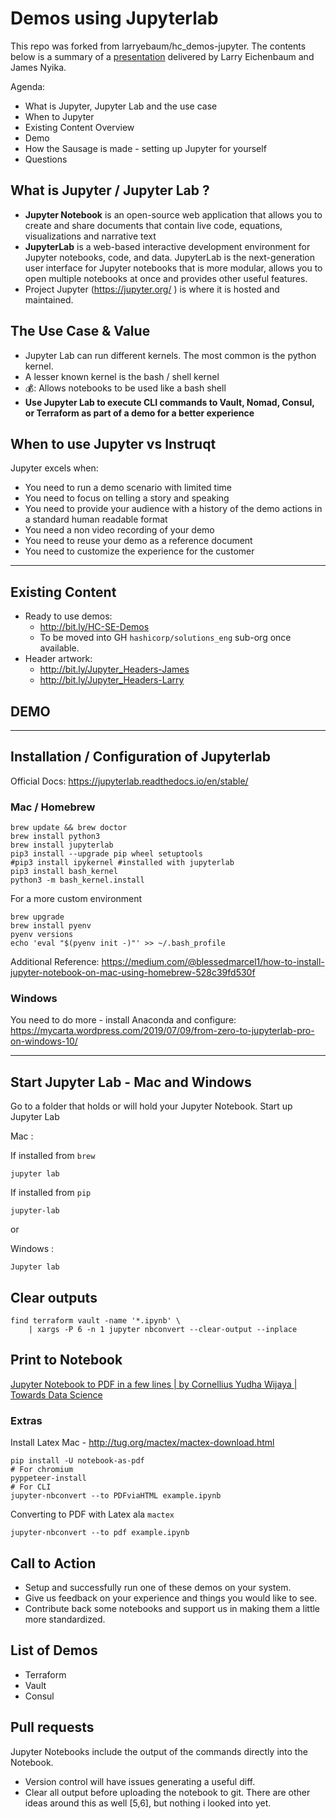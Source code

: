 # Demos using Jupyterlab

This repo was forked from larryebaum/hc_demos-jupyter. The contents below is a summary of a [presentation](https://docs.google.com/presentation/d/13jMRMsClaQvJ0C2YlxoU-yrhyezhZ0UPUhSAT3WN0cI/edit#slide=id.g55c21e2b16_2_1834) delivered by Larry Eichenbaum and James Nyika.

Agenda:
* What is Jupyter, Jupyter Lab and the use case
* When to Jupyter
* Existing Content Overview
* Demo
* How the Sausage is made - setting up Jupyter for yourself
* Questions

## What is Jupyter / Jupyter Lab ?

* **Jupyter Notebook** is an open-source web application that allows you to create and share documents that contain live code, equations, visualizations and narrative text
* **JupyterLab** is a web-based interactive development environment for Jupyter notebooks, code, and data. JupyterLab is the next-generation user interface for Jupyter notebooks that is more modular, allows you to open multiple notebooks at once and provides other useful features.
* Project Jupyter (https://jupyter.org/ ) is where it is hosted and maintained.

## The Use Case & Value

* Jupyter Lab can run different kernels. The most common is the python kernel.
* A lesser known kernel is the bash / shell kernel
* 💰: Allows notebooks to be used like a bash shell
* **Use Jupyter Lab to execute CLI commands to Vault, Nomad, Consul, or Terraform as part of a demo for a better experience**

## When to use Jupyter vs Instruqt

Jupyter excels when:

* You need to run a demo scenario with limited time
* You need to focus on telling a story and speaking
* You need to provide your audience with a history of the demo actions in a standard human readable format
* You need a non video recording of your demo
* You need to reuse your demo as a reference document
* You need to customize the experience for the customer

---

## Existing Content

* Ready to use demos:
    * http://bit.ly/HC-SE-Demos
    * To be moved into GH `hashicorp/solutions_eng` sub-org once available.
* Header artwork:
    * http://bit.ly/Jupyter_Headers-James
    * http://bit.ly/Jupyter_Headers-Larry

## DEMO

---

## Installation / Configuration of Jupyterlab

Official Docs: https://jupyterlab.readthedocs.io/en/stable/

### Mac / Homebrew

```shell
brew update && brew doctor
brew install python3
brew install jupyterlab
pip3 install --upgrade pip wheel setuptools
#pip3 install ipykernel #installed with jupyterlab
pip3 install bash_kernel
python3 -m bash_kernel.install
```

For a more custom environment

```shell
brew upgrade
brew install pyenv
pyenv versions
echo 'eval "$(pyenv init -)"' >> ~/.bash_profile
```

Additional Reference:
https://medium.com/@blessedmarcel1/how-to-install-jupyter-notebook-on-mac-using-homebrew-528c39fd530f

### Windows

You need to do more - install Anaconda and configure: https://mycarta.wordpress.com/2019/07/09/from-zero-to-jupyterlab-pro-on-windows-10/

---

## Start Jupyter Lab - Mac and Windows

Go to a folder that holds or will hold your Jupyter Notebook.
Start up Jupyter Lab

Mac :

If installed from `brew`
```shell
jupyter lab
```

If installed from `pip`
```shell
jupyter-lab
```

or

Windows :

```
Jupyter lab
```

## Clear outputs

```shell
find terraform vault -name '*.ipynb' \
    | xargs -P 6 -n 1 jupyter nbconvert --clear-output --inplace
```

## Print to Notebook
[Jupyter Notebook to PDF in a few lines | by Cornellius Yudha Wijaya | Towards Data Science](https://towardsdatascience.com/jupyter-notebook-to-pdf-in-a-few-lines-3c48d68a7a63)

### Extras

Install Latex
Mac - http://tug.org/mactex/mactex-download.html

```
pip install -U notebook-as-pdf
# For chromium
pyppeteer-install
# For CLI
jupyter-nbconvert --to PDFviaHTML example.ipynb
```

Converting to PDF with Latex ala `mactex`
```
jupyter-nbconvert --to pdf example.ipynb
```

## Call to Action

* Setup and successfully run one of these demos on your system.
* Give us feedback on your experience and things you would like to see.
* Contribute back some notebooks and support us in making them a little more standardized.

## List of Demos

* Terraform
* Vault
* Consul

## Pull requests
Jupyter Notebooks include the output of the commands directly into the Notebook.
* Version control will have issues generating a useful diff.
* Clear all output before uploading the notebook to git. There are other ideas around this as well [5,6], but nothing i looked into yet.